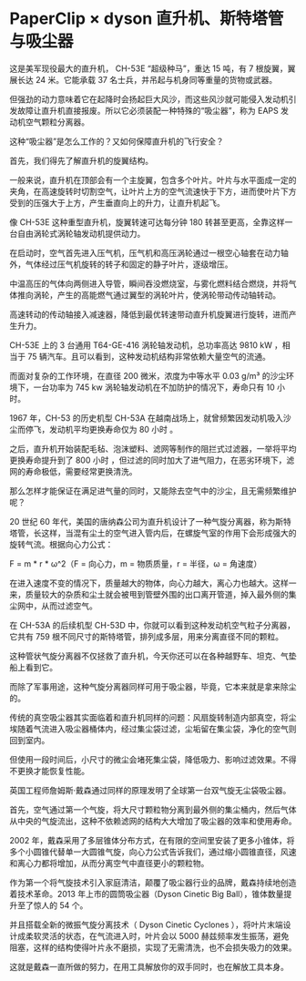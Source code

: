 # PaperClip × dyson 直升机、斯特塔管与吸尘器

这是美军现役最大的直升机， CH-53E “超级种马”，重达 15 吨，有 7 根旋翼，翼展长达 24 米。它能承载 37 名士兵，并吊起与机身同等重量的货物或武器。

但强劲的动力意味着它在起降时会扬起巨大风沙，而这些风沙就可能侵入发动机引发故障让直升机直接报废。所以它必须装配一种特殊的“吸尘器”，称为 EAPS 发动机空气颗粒分离器。

这种“吸尘器”是怎么工作的？又如何保障直升机的飞行安全？

首先，我们得先了解直升机的旋翼结构。

一般来说，直升机在顶部会有一个主旋翼，包含多个叶片。叶片与水平面成一定的夹角，在高速旋转时切割空气，让叶片上方的空气流速快于下方，进而使叶片下方受到的压强大于上方，产生垂直向上的升力，让直升机起飞。

像 CH-53E 这种重型直升机，旋翼转速可达每分钟 180 转甚至更高，全靠这样一台自由涡轮式涡轮轴发动机提供动力。

在启动时，空气首先进入压气机，压气机和高压涡轮通过一根空心轴套在动力轴外，气体经过压气机旋转的转子和固定的静子叶片，逐级增压。

中温高压的气体向两侧进入导管，瞬间吞没燃烧室，与雾化燃料结合燃烧，并将气体推向涡轮，产生的高能燃气通过翼型的涡轮叶片，使涡轮带动传动轴转动。

高速转动的传动轴接入减速器，降低到最优转速带动直升机旋翼进行旋转，进而产生升力。

CH-53E 上的 3 台通用 T64-GE-416 涡轮轴发动机，总功率高达 9810 kW ，相当于 75 辆汽车。且可以看到，这种发动机结构非常依赖大量空气的流通。

而面对复杂的工作环境，在直径 200 微米，浓度为中等水平 0.03 g/m³ 的沙尘环境下，一台功率为 745 kw 涡轮轴发动机在不加防护的情况下，寿命只有 10 小时。

1967 年，CH-53 的历史机型 CH-53A 在越南战场上，就曾频繁因发动机吸入沙尘而停飞，发动机平均更换寿命仅为 80 小时 。

之后，直升机开始装配毛毡、泡沫塑料、滤网等制作的阻拦式过滤器，一举将平均更换寿命提升到了 800 小时 ，但过滤的同时加大了进气阻力，在恶劣环境下，滤网的寿命极低，需要经常更换清洗。

那么怎样才能保证在满足进气量的同时，又能除去空气中的沙尘，且无需频繁维护呢？

20 世纪 60 年代，美国的唐纳森公司为直升机设计了一种气旋分离器，称为斯特塔管，长这样，当混有尘土的空气进入管内后，在螺旋气室的作用下会形成强大的旋转气流。根据向心力公式：

F = m * r * ω^2（F = 向心力，m = 物质质量，r = 半径，ω = 角速度）

在进入速度不变的情况下，质量越大的物体，向心力越大，离心力也越大。这样一来，质量较大的杂质和尘土就会被甩到管壁外围的出口离开管道，掉入最外侧的集尘网中，从而过滤空气。

在 CH-53A 的后续机型 CH-53D 中，你就可以看到这种发动机空气粒子分离器，它共有 759 根不同尺寸的斯特塔管，排列成多层，用来分离直径不同的颗粒。

这种管状气旋分离器不仅拯救了直升机，今天你还可以在各种越野车、坦克、气垫船上看到它。

而除了军事用途，这种气旋分离器同样可用于吸尘器，毕竟，它本来就是拿来除尘的。

传统的真空吸尘器其实面临着和直升机同样的问题：风扇旋转制造内部真空，将尘埃随着气流进入吸尘器桶体内，经过集尘袋过滤，尘垢留在集尘袋，净化的空气则回到室内。

但使用一段时间后，小尺寸的微尘会堵死集尘袋，降低吸力、影响过滤效果。不得不更换才能恢复性能。

英国工程师詹姆斯·戴森通过同样的原理发明了全球第一台双气旋无尘袋吸尘器。

首先，空气通过第一个气旋，将大尺寸颗粒物分离到最外侧的集尘桶内，然后气体从中央的气旋流出，这种不依赖滤网的结构大大增加了吸尘器的效率和使用寿命。

2002 年，戴森采用了多层锥体分布方式，在有限的空间里安装了更多小锥体，将多个小圆锥代替单一大圆锥气旋，向心力公式告诉我们，通过缩小圆锥直径，风速和离心力都将增加，从而分离空气中直径更小的颗粒物。

作为第一个将气旋技术引入家庭清洁，颠覆了吸尘器行业的品牌，戴森持续地创造着技术革命。2013 年上市的圆筒吸尘器（Dyson Cinetic Big Ball），锥体数量提升至了惊人的 54 个。

并且搭载全新的微振气旋分离技术（ Dyson Cinetic Cyclones ），将叶片末端设计成柔软灵活的状态，在气流进入时，叶片会以 5000 赫兹频率发生振荡，避免阻塞，这样的结构使得叶片永不磨损，实现了无需清洗，也不会损失吸力的效果。

这就是戴森一直所做的努力，在用工具解放你的双手同时，也在解放工具本身。